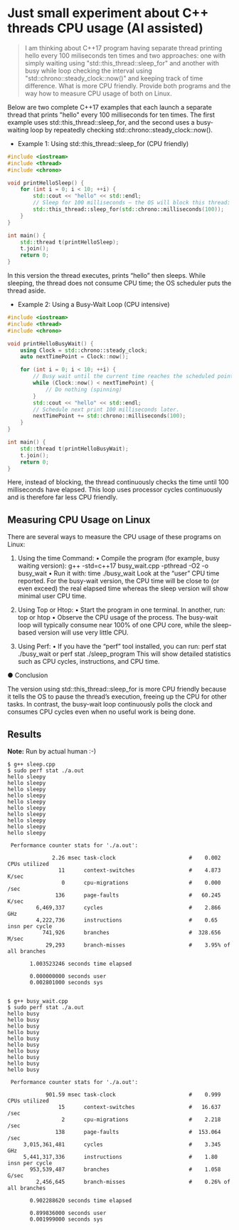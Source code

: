 # Just small experiment about C++ threads CPU usage (AI assisted)

> I am thinking about C++17 program having separate thread printing hello every 100 miliseconds ten times and two approaches: one with simply waiting using "std::this_thread::sleep_for" and another with busy while loop checking the interval using "std::chrono::steady_clock::now()" and keeping track of time difference. What is more CPU friendly. Provide both programs and the way how to measure CPU usage of both on Linux.

Below are two complete C++17 examples that each launch a separate thread that prints "hello" every 100 milliseconds for ten times. The first example uses std::this_thread::sleep_for, and the second uses a busy‐waiting loop by repeatedly checking std::chrono::steady_clock::now().

* Example 1: Using std::this_thread::sleep_for (CPU friendly)

```c++
#include <iostream>
#include <thread>
#include <chrono>

void printHelloSleep() {
    for (int i = 0; i < 10; ++i) {
        std::cout << "hello" << std::endl;
        // Sleep for 100 milliseconds – the OS will block this thread:
        std::this_thread::sleep_for(std::chrono::milliseconds(100));
    }
}

int main() {
    std::thread t(printHelloSleep);
    t.join();
    return 0;
}
```

In this version the thread executes, prints “hello” then sleeps. While sleeping, the thread does not consume CPU time; the OS scheduler puts the thread aside.

* Example 2: Using a Busy-Wait Loop (CPU intensive)

```c++
#include <iostream>
#include <thread>
#include <chrono>

void printHelloBusyWait() {
    using Clock = std::chrono::steady_clock;
    auto nextTimePoint = Clock::now();

    for (int i = 0; i < 10; ++i) {
        // Busy wait until the current time reaches the scheduled point
        while (Clock::now() < nextTimePoint) {
            // Do nothing (spinning)
        }
        std::cout << "hello" << std::endl;
        // Schedule next print 100 milliseconds later.
        nextTimePoint += std::chrono::milliseconds(100);
    }
}

int main() {
    std::thread t(printHelloBusyWait);
    t.join();
    return 0;
}
```

Here, instead of blocking, the thread continuously checks the time until 100 milliseconds have elapsed. This loop uses processor cycles continuously and is therefore far less CPU friendly.

## Measuring CPU Usage on Linux

There are several ways to measure the CPU usage of these programs on Linux:

1. Using the time Command:
   • Compile the program (for example, busy waiting version):
         g++ -std=c++17 busy_wait.cpp -pthread -O2 -o busy_wait
   • Run it with:
         time ./busy_wait
   Look at the “user” CPU time reported. For the busy-wait version, the CPU time will be close to (or even exceed) the real elapsed time whereas the sleep version will show minimal user CPU time.

2. Using Top or Htop:
   • Start the program in one terminal. In another, run:
         top
     or
         htop
   • Observe the CPU usage of the process. The busy-wait loop will typically consume near 100% of one CPU core, while the sleep-based version will use very little CPU.

3. Using Perf:
   • If you have the “perf” tool installed, you can run:
         perf stat ./busy_wait
     or
         perf stat ./sleep_program
   This will show detailed statistics such as CPU cycles, instructions, and CPU time.

● Conclusion

The version using std::this_thread::sleep_for is more CPU friendly because it tells the OS to pause the thread’s execution, freeing up the CPU for other tasks. In contrast, the busy-wait loop continuously polls the clock and consumes CPU cycles even when no useful work is being done.

## Results 

**Note:** Run by actual human :-)

```
$ g++ sleep.cpp 
$ sudo perf stat ./a.out 
hello sleepy
hello sleepy
hello sleepy
hello sleepy
hello sleepy
hello sleepy
hello sleepy
hello sleepy
hello sleepy
hello sleepy

 Performance counter stats for './a.out':

              2.26 msec task-clock                       #    0.002 CPUs utilized             
                11      context-switches                 #    4.873 K/sec                     
                 0      cpu-migrations                   #    0.000 /sec                      
               136      page-faults                      #   60.245 K/sec                     
         6,469,337      cycles                           #    2.866 GHz                       
         4,222,736      instructions                     #    0.65  insn per cycle            
           741,926      branches                         #  328.656 M/sec                     
            29,293      branch-misses                    #    3.95% of all branches           

       1.003523246 seconds time elapsed

       0.000000000 seconds user
       0.002801000 seconds sys


$ g++ busy_wait.cpp 
$ sudo perf stat ./a.out 
hello busy
hello busy
hello busy
hello busy
hello busy
hello busy
hello busy
hello busy
hello busy
hello busy

 Performance counter stats for './a.out':

            901.59 msec task-clock                       #    0.999 CPUs utilized             
                15      context-switches                 #   16.637 /sec                      
                 2      cpu-migrations                   #    2.218 /sec                      
               138      page-faults                      #  153.064 /sec                      
     3,015,361,481      cycles                           #    3.345 GHz                       
     5,441,317,336      instructions                     #    1.80  insn per cycle            
       953,539,487      branches                         #    1.058 G/sec                     
         2,456,645      branch-misses                    #    0.26% of all branches           

       0.902288620 seconds time elapsed

       0.899836000 seconds user
       0.001999000 seconds sys
```
